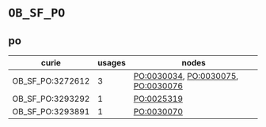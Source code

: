 # `OB_SF_PO`

## po

| curie            |   usages | nodes                                                                                                                                             |
|------------------|----------|---------------------------------------------------------------------------------------------------------------------------------------------------|
| OB_SF_PO:3272612 |        3 | [PO:0030034](https://bioregistry.io/PO:0030034), [PO:0030075](https://bioregistry.io/PO:0030075), [PO:0030076](https://bioregistry.io/PO:0030076) |
| OB_SF_PO:3293292 |        1 | [PO:0025319](https://bioregistry.io/PO:0025319)                                                                                                   |
| OB_SF_PO:3293891 |        1 | [PO:0030070](https://bioregistry.io/PO:0030070)                                                                                                   |

